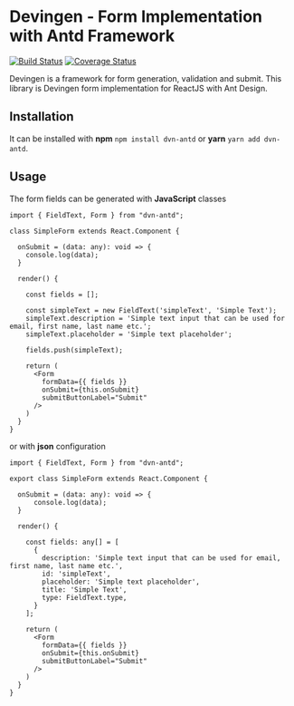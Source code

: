 # Devingen - Form Implementation with Antd Framework

[![Build Status](https://travis-ci.org/devingen/js-antd.svg?branch=master)](https://travis-ci.org/devingen/js-antd)
[![Coverage Status](https://coveralls.io/repos/github/devingen/js-antd/badge.svg?branch=master&service=github)](https://coveralls.io/github/devingen/js-antd?branch=master&service=github)

Devingen is a framework for form generation, validation and submit. This library is Devingen
form implementation for ReactJS with Ant Design.

## Installation

It can be installed with **npm** `npm install dvn-antd` or **yarn** `yarn add dvn-antd`.

## Usage

The form fields can be generated with **JavaScript** classes

```
import { FieldText, Form } from "dvn-antd";

class SimpleForm extends React.Component {

  onSubmit = (data: any): void => {
    console.log(data);
  }

  render() {

    const fields = [];

    const simpleText = new FieldText('simpleText', 'Simple Text');
    simpleText.description = 'Simple text input that can be used for email, first name, last name etc.';
    simpleText.placeholder = 'Simple text placeholder';

    fields.push(simpleText);

    return (
      <Form
        formData={{ fields }}
        onSubmit={this.onSubmit}
        submitButtonLabel="Submit"
      />
    )
  }
}
```

or with **json** configuration

```
import { FieldText, Form } from "dvn-antd";

export class SimpleForm extends React.Component {

  onSubmit = (data: any): void => {
      console.log(data);
  }
  
  render() {

    const fields: any[] = [
      {
        description: 'Simple text input that can be used for email, first name, last name etc.',
        id: 'simpleText',
        placeholder: 'Simple text placeholder',
        title: 'Simple Text',
        type: FieldText.type,
      }
    ];

    return (
      <Form
        formData={{ fields }}
        onSubmit={this.onSubmit}
        submitButtonLabel="Submit"
      />
    )
  }
}
```

 
